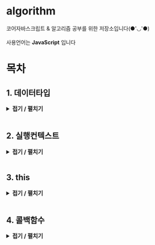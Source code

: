# algorithm
코어자바스크립트 & 알고리즘 공부를 위한 저장소입니다(●'◡'●) <br>
<br>
사용언어는 **JavaScript** 입니다 

# 목차
<h2>1. 데이터타입</h2>
<details>
  <summary style="font-Weight : bold; font-size : 15px;" >접기 / 펼치기</summary>
  <div>  
    JS의 데이터타입에는 기본형과 참조형이 있다. <br>
    변수에 기본형 데이터를 할당할시 별도의 공간에 데이터를 우선 저장한뒤 그 공간의 주솟값을 변수의 값에 할당하게된다.<br>
    그에 반해 <span style="font-weight: bold;">참조형 데이터는 여러개의 props들을 모은 그룹</span>이기때문에 props들을 위한 변수 영역을 별도로 확보하고 그 주솟값을 변수에 연결, 그 props들의 식별자를 저장, 각 데이터를 별도의 공간에 저장해 그 주솟값을 식별자들과 매칭시킨다. <br><br>
    참조형 데이터를 불변값으로 사용하기위해선, 내부 props들을 일일이 복사해야된다. 이때 필요한게 깊은복사이다.    
  </div>
</details><br>

<h2>2. 실행컨텍스트</h2>
<details>
  <summary style="font-Weight : bold; font-size : 15px;">접기 / 펼치기</summary>
  <div>  
    실행 컨텍스트는 실행할 코드에 제공할 환경 정보들을 모아놓은 객체이다.
    <p>실행 컨텍스트에는 3가지 환경정보들이 담긴다.</p>
    <p>1. VariableEnvironment</p>
    <p>2. LexicalEnvironment</p>
    <p>3. ThisBinding</p>

<p>VariableEnvironment에는 식별자 정보를 수집하는 용도로 쓰인다.
    LexicalEnvironment에는 각 식별자에 담긴 데이터를 추적하는 용도로 쓰인다. 변수의 값들이 실시간으로 반영된다는 뜻이다.</p>    

   <p>LexicalEnvironment에는 매개변수명, 변수의 식별자, 선언한 함수의 함수명등을 수집하는 environmentRecord와 바로 직전 컨텍스트의 LexicalEnvironment 정보를 참조하는 outerEnvironmentReference로 구성되어있다.</p>

   <p>이 environmentRecord가 하는일을 우리는 바로 호이스팅이라고 말한다.</p>
   <p>호이스팅은 변수 선언부분과 함수 선언부분을 끌어올리는데, 이때 함수 선언문과 함수 표현식의 차이가 있다. 함수 선언문은 전체를 호이스팅하지만, 함수 표현식은 변수 선언부분만 호이스팅을 하게된다. 이때 함수 선언문은 전역 컨텍스트에서 문제를 일으킬 확률이 높기때문에 되도록 함수 표현식을 사용하는게 좋다.</p>

   <p>outerEnvironmentReference는 현재 컨텍스트와 관련있는 외부 식별자 정보(LexicalEnvironment)를 참조한다. 쉽게말해 점점 멀리있는 스코프를 타고 변수를 찾아나가는 것이다.</p>
   <p>이 과정을 스코프체인이라고 부른다.</p>
  </div>
</details><br>

<h2>3. this</h2>
<details>
  <summary style="font-Weight : bold; font-size : 15px;">접기 / 펼치기</summary>
  <div>  
    <p>this는 실행 컨텍스트가 생성될 때 결정된다. 실행 컨텍스트는 함수를 '호출'할 때 생성되므로, 다시말하면 this는 함수를 호출할 때 결정된다.</p><br>
    <p>1. 전역공간에서의 this는 전역객체를 가리킨다.</p>
    <p>2. 함수를 호출할 때의 this또한 무조건 전역객체를 가리킨다.</p>
    <p>3. 메서드 호출시에는 호출 주체가 this가 된다. 보통 .앞이나 대괄호 앞이다.</p>
    <p>4. Callback 호출시에는 기본적으로 this가 함수내부에서와 동일하게 전역객체를 가르키지만, 함수가 정의한 바에 따라 달라진다.
    </p>
    <p>5. 생성자함수 호출시에는 인스턴스가 곧 this다.</p>
  </div>
</details><br>

<h2>4. 콜백함수</h2>
<details>
  <summary style="font-Weight : bold; font-size : 15px;">접기 / 펼치기</summary>
  <div>  
    <p>1. 다른 함수 A의 인자로 콜백함수B를 전달하면 A가 B의 제어권을 갖게된다.</p>
    <p>2. 특별한 요청(bind)이 없는 한 A에 미리 정해놓은 방식에 따라 B를 호출하게 된다.</p>
    <p>3. 여기서 미리 정해놓은 방식이란 어떤 시점에서 콜백을 호출할지, 인자에는 어떤 값들을 지정할지, this에 무엇을 바인딩할지 등이다.</p>
    <p>**이런것들이 forEach나 addEventListener 등에 대해 mdn 문서에 나와있듯이 콜백을 어떤식으로 호출하고, 어떤값을 매개변수로 넘기고 그때 this는 무엇으로 할거다 등등이 정의가 되어있다.</p>
    
    arr.forEach(callback(currentvalue[, index[, array]])[, thisArg])
  
  
  </div>
</details><br>




